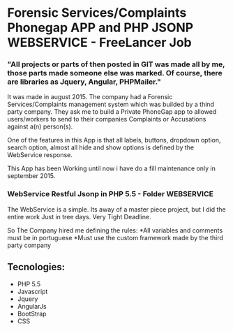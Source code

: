 # Forensic Services/Complaints Phonegap APP and PHP JSONP WEBSERVICE - FreeLancer Job

### "All projects or parts of then posted in GIT was made all by me, those parts made someone else was marked. Of course, there are libraries as Jquery, Angular, PHPMailer."

It was made in august 2015. The company had a Forensic Services/Complaints management system which was builded by a thind party company. They ask me to build a Private PhoneGap app to allowed users/workers to send to their companies Complaints or Accusations against a(n) person(s).  

One of the features in this App is that all labels, buttons, dropdown option, search option, almost all hide and show options is defined by the WebService response.

This App has been Working until now i have do a fill maintenance only in september 2015.

### WebService Restful Jsonp in PHP 5.5 - Folder WEBSERVICE

The WebService is a simple. Its away of a master piece project, but I did the entire work Just in tree days. Very Tight Deadline.

So The Company hired me defining the rules:
*All variables and comments must be in portuguese
*Must use the custom framework made by the third party company


## Tecnologies:

* PHP 5.5
* Javascript
* Jquery
* AngularJs
* BootStrap
* CSS


